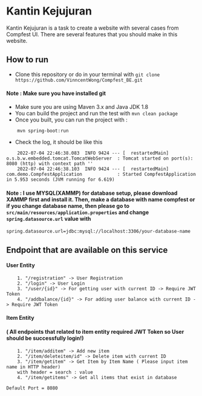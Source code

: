 # Kantin Kejujuran
Kantin Kejujuran is a task to create a website with several cases from Compfest UI. There are several features that you should make in this website.

## How to run
* Clone this repository or do in your terminal with ```git clone https://github.com/VinncentWong/Compfest_BE.git```
#### Note : Make sure you have installed git
* Make sure you are using Maven 3.x and Java JDK 1.8
* You can build the project and run the test with ```mvn clean package```
* Once you built, you can run the project with :
```
    mvn spring-boot:run
```
* Check the log, it should be like this 
```
    2022-07-04 22:46:38.083  INFO 9424 --- [  restartedMain] o.s.b.w.embedded.tomcat.TomcatWebServer  : Tomcat started on port(s): 8080 (http) with context path ''
    2022-07-04 22:46:38.103  INFO 9424 --- [  restartedMain] com.demo.CompfestApplication             : Started CompfestApplication in 5.953 seconds (JVM running for 6.619)
```
#### Note : I use MYSQL(XAMMP) for database setup, please download XAMMP first and install it. Then, make a database with name compfest or if you change database name, then please go to ```src/main/resources/application.properties``` and change ```spring.datasource.url``` value with
```spring.datasource.url=jdbc:mysql://localhost:3306/your-database-name```

## Endpoint that are available on this service
#### User Entity
```
    1. "/registration" -> User Registration
    2. "/login" -> User Login
    3. "/user/{id}" -> For getting user with current ID -> Require JWT Token
    4. "/addbalance/{id}" -> For adding user balance with current ID -> Require JWT Token
```
#### Item Entity 
#### ( All endpoints that related to item entity required JWT Token so User should be successfully login!)
```
    1. "/item/additem" -> Add new item
    2. "/item/deleteitem/id" -> Delete item with current ID
    3. "/item/getitem" -> Get Item by Item Name ( Please input item name in HTTP header)
    with header = search : value
    4. "/item/getitems" -> Get all items that exist in database
```

```Default Port = 8080```

